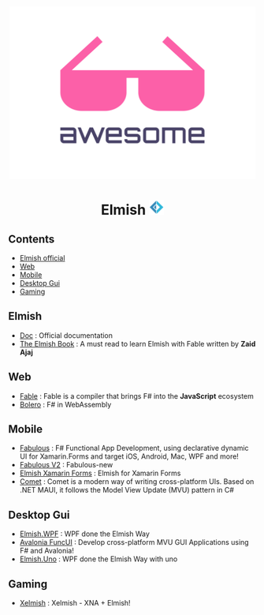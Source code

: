 <div align="center">
	<img width="500" height="350" src="media/logo.svg" alt="Awesome">
    <h1>Elmish <img height="30" src="media/Fsharp_logo.png" alt="Awesome"></h1>
</div>

## Contents

- [Elmish official](#elmish)
- [Web](#web)
- [Mobile](#mobile)
- [Desktop Gui](#desktop-gui)
- [Gaming](#gaming)

## Elmish

- [Doc](https://elmish.github.io/elmish/) : Official documentation
- [The Elmish Book](https://zaid-ajaj.github.io/the-elmish-book/) : A must read to learn Elmish with Fable written by **Zaid Ajaj**

## Web

- [Fable](https://fable.io/resources.html) : Fable is a compiler that brings F# into the **JavaScript** ecosystem
- [Bolero](https://fsbolero.io/docs/Elmish) : F# in WebAssembly

## Mobile

- [Fabulous](https://fsprojects.github.io/Fabulous/) : F# Functional App Development, using declarative dynamic UI for Xamarin.Forms and target iOS, Android, Mac, WPF and more!
- [Fabulous V2](https://github.com/TimLariviere/Fabulous-new) : Fabulous-new
- [Elmish Xamarin Forms](https://github.com/dboris/elmish-forms) : Elmish for Xamarin Forms
- [Comet](https://github.com/dotnet/Comet) : Comet is a modern way of writing cross-platform UIs. Based on .NET MAUI, it follows the Model View Update (MVU) pattern in C#

## Desktop Gui

- [Elmish.WPF](https://github.com/elmish/Elmish.WPF) : WPF done the Elmish Way
- [Avalonia FuncUI](https://github.com/fsprojects/Avalonia.FuncUI) : Develop cross-platform MVU GUI Applications using F# and Avalonia!
- [Elmish.Uno](https://github.com/unoplatform/Elmish.Uno) : WPF done the Elmish Way with uno


## Gaming

- [Xelmish](https://github.com/ChrisPritchard/Xelmish) : Xelmish - XNA + Elmish!

